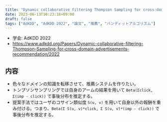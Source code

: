 ```yaml
---
title: "Dynamic collaborative filtering Thompson Sampling for cross-domain advertisements recommendation"
date: 2023-06-13T10:23:18+09:00
draft: false
tags: ["AdKDD", "AdKDD 2022", "論文", "推薦", "バンディットアルゴリズム"]
---
```


- 学会: AdKDD 2022
- https://www.adkdd.org/Papers/Dynamic-collaborative-filtering-Thompson-Sampling-for-cross-domain-advertisements-recommendation/2022

## 内容

- 色々なドメインの知識を転移させて、推薦システムを作りたい。
- トンプソンサンプリングでは自身のアームの結果を用いて `Beta(Σclick, Σ(imp - click))` で事後分布を推定する。
- 提案手法ではユーザのコサイン類似度 `S(u, v)` を用いて自身以外の報酬を重み付ける。つまり、`Beta(Σ S(u, v)*click, Σ S(u, v)*(imp - click))` で事後分布を推定する。

